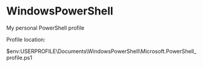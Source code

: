 # WindowsPowerShell
My personal PowerShell profile

Profile location:

$env:USERPROFILE\Documents\WindowsPowerShell\Microsoft.PowerShell_profile.ps1
